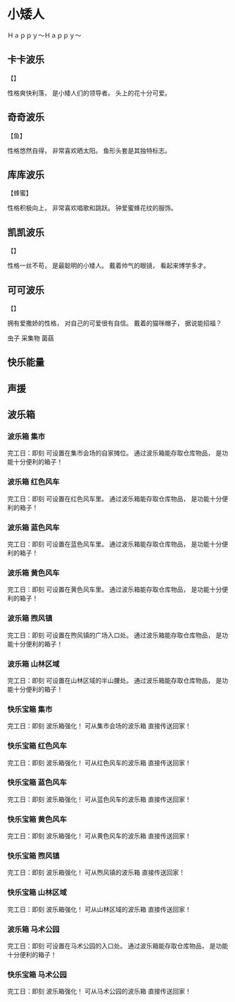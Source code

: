 # 小矮人

Ｈａｐｐｙ～Ｈａｐｐｙ～

## 卡卡波乐

【】

性格爽快利落，
是小矮人们的领导者。
头上的花十分可爱。

## 奇奇波乐

【鱼】

性格悠然自得，
非常喜欢晒太阳。
鱼形头套是其独特标志。

## 库库波乐

【蜂蜜】

性格积极向上，
非常喜欢唱歌和跳跃。
钟爱蜜蜂花纹的服饰。

## 凯凯波乐

【】

性格一丝不苟，
是最聪明的小矮人。
戴着帅气的眼镜，
看起来博学多才。

## 可可波乐

【】

拥有爱撒娇的性格，
对自己的可爱很有自信。
戴着的猫咪帽子，
据说能招福？

虫子
采集物
菌菇

## 快乐能量

## 声援

## 波乐箱

### 波乐箱 集市

完工日：即刻
可设置在集市会场的自家摊位。
通过波乐箱能存取仓库物品，
是功能十分便利的箱子！

### 波乐箱 红色风车

完工日：即刻
可设置在红色风车里。
通过波乐箱能存取仓库物品，
是功能十分便利的箱子！

### 波乐箱 蓝色风车

完工日：即刻
可设置在蓝色风车里。
通过波乐箱能存取仓库物品，
是功能十分便利的箱子！

### 波乐箱 黄色风车

完工日：即刻
可设置在黄色风车里。
通过波乐箱能存取仓库物品，
是功能十分便利的箱子！

### 波乐箱 煦风镇

完工日：即刻
可设置在煦风镇的广场入口处。
通过波乐箱能存取仓库物品，
是功能十分便利的箱子！

### 波乐箱 山林区域

完工日：即刻
可设置在山林区域的半山腰处。
通过波乐箱能存取仓库物品，
是功能十分便利的箱子！

### 快乐宝箱 集市

完工日：即刻
波乐箱强化！
可从集市会场的波乐箱
直接传送回家！

### 快乐宝箱 红色风车

完工日：即刻
波乐箱强化！
可从红色风车的波乐箱
直接传送回家！

### 快乐宝箱 蓝色风车

完工日：即刻
波乐箱强化！
可从蓝色风车的波乐箱
直接传送回家！

### 快乐宝箱 黄色风车

完工日：即刻
波乐箱强化！
可从黄色风车的波乐箱
直接传送回家！

### 快乐宝箱 煦风镇

完工日：即刻
波乐箱强化！
可从煦风镇的波乐箱
直接传送回家！

### 快乐宝箱 山林区域

完工日：即刻
波乐箱强化！
可从山林区域的波乐箱
直接传送回家！

### 波乐箱 马术公园

完工日：即刻
可设置在马术公园的入口处。
通过波乐箱能存取仓库物品，
是功能十分便利的箱子！

### 快乐宝箱 马术公园

完工日：即刻
波乐箱强化！
可从马术公园的波乐箱
直接传送回家！
